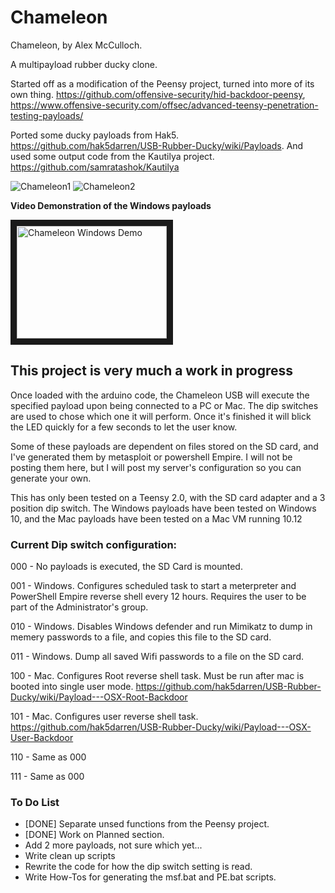# Chameleon

Chameleon, by Alex McCulloch. 

A multipayload rubber ducky clone. 

Started off as a modification of the Peensy project, turned into more of its own thing. 
https://github.com/offensive-security/hid-backdoor-peensy, 
https://www.offensive-security.com/offsec/advanced-teensy-penetration-testing-payloads/

Ported some ducky payloads from Hak5. https://github.com/hak5darren/USB-Rubber-Ducky/wiki/Payloads. 
And used some output code from the Kautilya project. https://github.com/samratashok/Kautilya

![Chameleon1](http://i.imgur.com/d4ROb75.jpg)
![Chameleon2](http://i.imgur.com/lC6zLdU.jpg)

**Video Demonstration of the Windows payloads** 

<a href="http://www.youtube.com/watch?feature=player_embedded&v=cJuWv0QU-nA
" target="_blank"><img src="http://img.youtube.com/vi/cJuWv0QU-nA/0.jpg" 
alt="Chameleon Windows Demo" width="240" height="180" border="10" /></a>

## This project is very much a work in progress

Once loaded with the arduino code, the Chameleon USB will execute the specified payload upon being connected to a PC or Mac. The dip switches are used to chose which one it will perform. 
Once it's finished it will blick the LED quickly for a few seconds to let the user know. 

Some of these payloads are dependent on files stored on the SD card, and I've generated them by metasploit or powershell Empire. 
I will not be posting them here, but I will post my server's configuration so you can generate your own.

This has only been tested on a Teensy 2.0, with the SD card adapter and a 3 position dip switch. The Windows payloads have been tested on Windows 10, and the Mac payloads have been tested on a Mac VM running 10.12

### Current Dip switch configuration: 

000	- No payloads is executed, the SD Card is mounted. 

001	- Windows. Configures scheduled task to start a meterpreter and PowerShell Empire reverse shell every 12 hours. Requires the user to be part of the Administrator's group. 

010	- Windows. Disables Windows defender and run Mimikatz to dump in memery passwords to a file, and copies this file to the SD card. 

011	- Windows. Dump all saved Wifi passwords to a file on the SD card. 

100	- Mac. Configures Root reverse shell task. Must be run after mac is booted into single user mode. https://github.com/hak5darren/USB-Rubber-Ducky/wiki/Payload---OSX-Root-Backdoor

101	- Mac. Configures user reverse shell task. https://github.com/hak5darren/USB-Rubber-Ducky/wiki/Payload---OSX-User-Backdoor

110	- Same as 000

111	- Same as 000


### To Do List

- [DONE] Separate unsed functions from the Peensy project.
- [DONE] Work on Planned section.
- Add 2 more payloads, not sure which yet...
- Write clean up scripts
- Rewrite the code for how the dip switch setting is read.
- Write How-Tos for generating the msf.bat and PE.bat scripts. 
